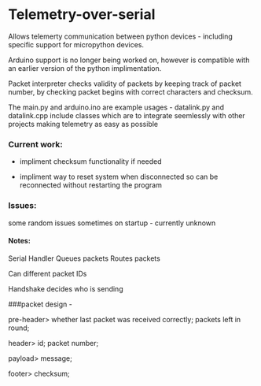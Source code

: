 # Telemetry-over-serial

Allows telemerty communication between python devices - including specific support for micropython devices. 

Arduino support is no longer being worked on, however is compatible with an earlier version of the python implimentation. 

Packet interpreter checks validity of packets by keeping track of packet number, by checking packet begins with correct characters and checksum.

The main.py and arduino.ino are example usages - datalink.py and datalink.cpp include classes which are to integrate seemlessly with other projects making telemetry as easy as possible


### Current work:

- impliment checksum functionality if needed 

- impliment way to reset system when disconnected so can be reconnected without restarting the program


### Issues:

some random issues sometimes on startup - currently unknown


#### Notes:

Serial Handler
    Queues packets 
    Routes packets

Can different packet IDs

Handshake decides who is sending



###packet design - 

pre-header>
whether last packet was received correctly;
packets left in round;

header>
id;
packet number;

payload>
message;

footer>
checksum;
